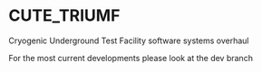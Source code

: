 # CUTE_TRIUMF
Cryogenic Underground Test Facility software systems overhaul

For the most current developments please look at the dev branch
